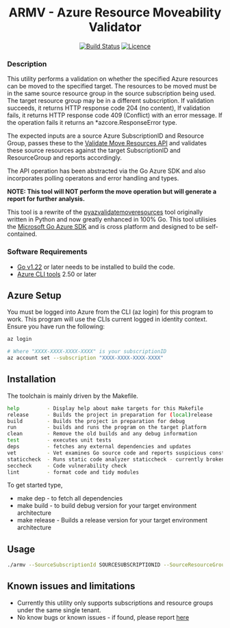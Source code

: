 <div align="center">

# ARMV - Azure Resource Moveability Validator

[![Build Status](https://github.com/AaronSaikovski/armv/workflows/build/badge.svg)](https://github.com/AaronSaikovski/armv/actions)
[![Licence](https://img.shields.io/github/license/AaronSaikovski/armv)](LICENSE)

</div>

### Description

This utility performs a validation on whether the specified Azure resources can be moved to the specified target.
The resources to be moved must be in the same source resource group in the source subscription being used.
The target resource group may be in a different subscription.
If validation succeeds, it returns HTTP response code 204 (no content), If validation fails, it returns HTTP response code 409 (Conflict) with an error message.
If the operation fails it returns an \*azcore.ResponseError type.

The expected inputs are a source Azure SubscriptionID and Resource Group, passes these to the [Validate Move Resources API](https://learn.microsoft.com/en-us/rest/api/resources/resources/validate-move-resources?view=rest-resources-2021-04-01) and validates these source resources against the target SubscriptionID and ResourceGroup and reports accordingly.

The API operation has been abstracted via the Go Azure SDK and also incorporates polling operatons and error handling and types.

**NOTE: This tool will NOT perform the move operation but will generate a report for further analysis.**

This tool is a rewrite of the [pyazvalidatemoveresources](https://github.com/AaronSaikovski/pyazvalidatemoveresources) tool originally written in Python and now greatly enhanced in 100% Go.
This tool utilisies the [Microsoft Go Azure SDK](https://learn.microsoft.com/en-us/azure/developer/go/overview) and is cross platform and designed to be self-contained.

### Software Requirements

- [Go v1.22](https://www.go.dev/dl/) or later needs to be installed to build the code.
- [Azure CLI tools](https://learn.microsoft.com/en-us/cli/azure/) 2.50 or later

## Azure Setup

You must be logged into Azure from the CLI (az login) for this program to work. This program will use the CLIs current logged in identity context.  
Ensure you have run the following:

```bash
az login

# Where "XXXX-XXXX-XXXX-XXXX" is your subscriptionID
az account set --subscription "XXXX-XXXX-XXXX-XXXX"
```

## Installation

The toolchain is mainly driven by the Makefile.

```bash
help         - Display help about make targets for this Makefile
release      - Builds the project in preparation for (local)release
build        - Builds the project in preparation for debug
run          - builds and runs the program on the target platform
clean        - Remove the old builds and any debug information
test         - executes unit tests
deps         - fetches any external dependencies and updates
vet          - Vet examines Go source code and reports suspicious constructs
staticcheck  - Runs static code analyzer staticcheck - currently broken
seccheck     - Code vulnerability check
lint         - format code and tidy modules
```

To get started type,

- make dep - to fetch all dependencies
- make build - to build debug version for your target environment architecture
- make release - Builds a release version for your target environment architecture

## Usage

```bash
./armv --SourceSubscriptionId SOURCESUBSCRIPTIONID --SourceResourceGroup SOURCERESOURCEGROUP --TargetSubscriptionId TARGETSUBSCRIPTIONID --TargetResourceGroup TARGETRESOURCEGROUP
```

## Known issues and limitations

- Currently this utility only supports subscriptions and resource groups under the same single tenant.
- No know bugs or known issues - if found, please report [here](https://github.com/AaronSaikovski/armv/issues)
